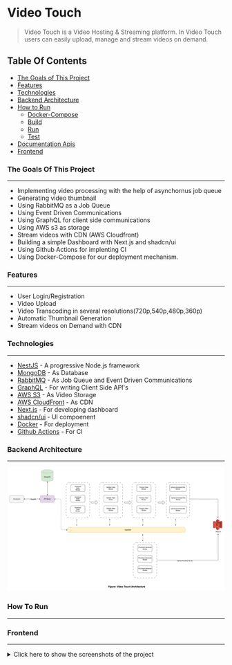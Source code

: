 # Video Touch
> Video Touch is a Video Hosting & Streaming platform. In Video Touch users can easily upload, manage and stream videos on demand.

## Table Of Contents
- [The Goals of This Project](#goal)
- [Features](#features)
- [Technologies](#technologies---libraries)
- [Backend Architecture](#the-domain-and-bounded-context---service-boundary)
- [How to Run](#how-to-run)
  - [Docker-Compose](#docker-compose)
  - [Build](#build)
  - [Run](#run)
  - [Test](#test)
- [Documentation Apis](#documentation-apis)
- [Frontend](#frontend)

<a id="goal"></a>
### The Goals Of This Project
---
*  Implementing video processing with the help of asynchornus job queue
*  Generating video thumbnail
*  Using RabbitMQ as a Job Queue
*  Using Event Driven Communications
*  Using GraphQL for client side communications
*  Using AWS s3 as storage
*  Stream videos with CDN (AWS Cloudfront)
*  Building a simple Dashboard with Next.js and shadcn/ui
*  Using Github Actions for implenting CI
*  Using Docker-Compose for our deployment mechanism.

<a id="features"></a>
### Features
---
* User Login/Registration
* Video Upload
* Video Transcoding in several resolutions(720p,540p,480p,360p)
* Automatic Thumbnail Generation
* Stream videos on Demand with CDN

<a id="technologies"></a>
### Technologies
---
* [NestJS](https://nestjs.com/) - A progressive Node.js framework
* [MongoDB](https://www.mongodb.com/) - As Database
* [RabbitMQ](https://www.rabbitmq.com/) - As Job Queue and Event Driven Communications
* [GraphQL](https://graphql.org/) - For writing Client Side API's
* [AWS S3](https://aws.amazon.com/s3/) - As Video Storage
* [AWS CloudFront](https://aws.amazon.com/cloudfront/) - As CDN
* [Next.js](https://nextjs.org/) - For developing dashboard
* [shadcn/ui](https://ui.shadcn.com/) - UI compoenent
* [Docker](https://www.docker.com/) - For deployment
* [Github Actions](https://github.com/features/actions) - For CI

<a id="backend-architectire"></a>
### Backend Architecture
---

<img src ="images/video_touch_architecture.png">

<a id="how-to-run"></a>
### How To Run
---

<a id="frontend"></a>
### Frontend
---
<details>
<summary>Click here to show the screenshots of the project</summary>
    <p> SignUp Page </p>
    <img src ="images/signup.png">
   <p> Login Page </p>
    <img src ="images/login.png">
   <p> Dashboard </p>
    <img src ="images/dashboard.png">
    <p> Video Details Page </p>
    <img src ="images/video_details.png">
    <p> Import Video From Link </p>
    <img src ="images/import_from_link.png">
    <p> Upload Video</p>
    <img src ="images/upload_video.png">
    <p> Edit Video Details </p>
    <img src ="images/edit_video_details.png">
  

</details>

